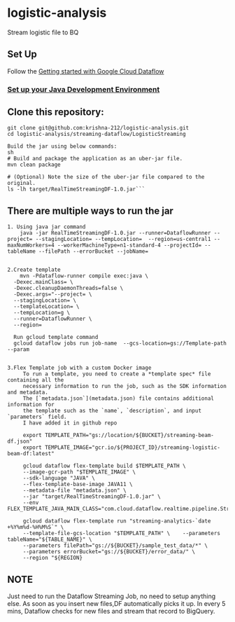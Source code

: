 # logistic-analysis
Stream logistic file to BQ

## Set Up
Follow the
[Getting started with Google Cloud Dataflow](../README.md)
###	[Set up your Java Development Environment](https://cloud.google.com/java/docs/setup)

##	Clone this repository:

	git clone git@github.com:krishna-212/logistic-analysis.git
	cd logistic-analysis/streaming-dataflow/LogisticStreaming

	Build the jar using below commands:
	sh
	# Build and package the application as an uber-jar file.
	mvn clean package
	
	# (Optional) Note the size of the uber-jar file compared to the original.
	ls -lh target/RealTimeStreamingDF-1.0.jar```

##	There are multiple ways to run the jar
	
	1. Using java jar command
		java -jar RealTimeStreamingDF-1.0.jar --runner=DataflowRunner --project= --stagingLocation= --tempLocation=  --region=us-central1 --maxNumWorkers=4 --workerMachineType=n1-standard-4 --projectId= --tableName --filePath --errorBucket --jobName=
		

	2.Create template 
		mvn -Pdataflow-runner compile exec:java \
      -Dexec.mainClass= \
      -Dexec.cleanupDaemonThreads=false \
      -Dexec.args="--project= \
      --stagingLocation= \
      --templateLocation= \
      --tempLocation=g \
      --runner=DataflowRunner \
      --region=
      
      Run gcloud template command
      gcloud dataflow jobs run job-name  --gcs-location=gs://Template-path --param
      
      
    3.Flex Template job with a custom Docker image
    	 To run a template, you need to create a *template spec* file containing all the 
    	 necessary information to run the job, such as the SDK information and metadata.
    	 The [`metadata.json`](metadata.json) file contains additional information for
    	 the template such as the `name`, `description`, and input `parameters` field.
    	 I have added it in github repo
    	 
    	 export TEMPLATE_PATH="gs://location/${BUCKET}/streaming-beam-df.json"
    	 export TEMPLATE_IMAGE="gcr.io/${PROJECT_ID}/streaming-logistic-beam-df:latest"
    	 
    	 gcloud dataflow flex-template build $TEMPLATE_PATH \
    	 --image-gcr-path "$TEMPLATE_IMAGE" \
    	 --sdk-language "JAVA" \
    	 --flex-template-base-image JAVA11 \
    	 --metadata-file "metadata.json" \
    	 --jar "target/RealTimeStreamingDF-1.0.jar" \
    	 --env FLEX_TEMPLATE_JAVA_MAIN_CLASS="com.cloud.dataflow.realtime.pipeline.StreamingPipeline"
    
    	 gcloud dataflow flex-template run "streaming-analytics-`date +%Y%m%d-%H%M%S`" \
    	 --template-file-gcs-location "$TEMPLATE_PATH" \	--parameters tableName="${TABLE_NAME}" \
    	 --parameters filePath="gs://${BUCKET}/sample_test_data/*" \
    	 --parameters errorBucket="gs://${BUCKET}/error_data/" \
    	 --region "${REGION}



##	NOTE
Just need to run the Dataflow Streaming Job, no need to setup anything else. As soon as you insert new files,DF automatically picks it up. In every 5 mins, Dataflow checks for new files and stream that record to BigQuery.
	
